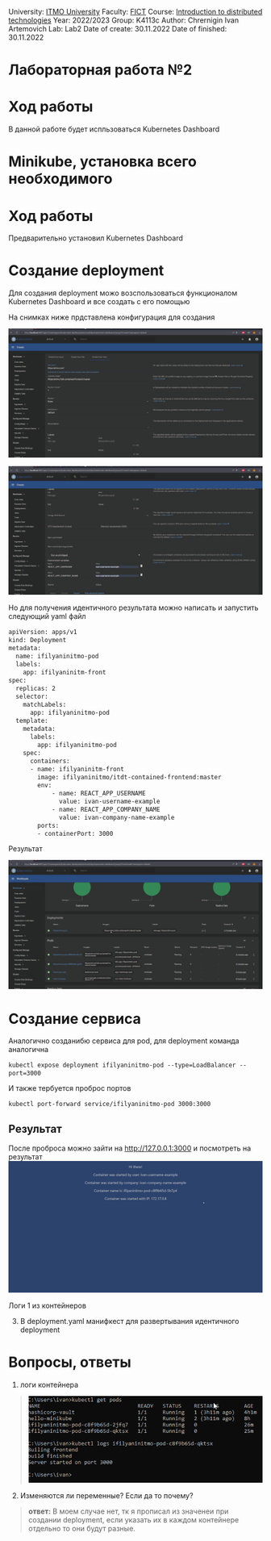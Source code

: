 University: [ITMO University](https://itmo.ru/ru/)
Faculty: [FICT](https://fict.itmo.ru)
Course: [Introduction to distributed technologies](https://github.com/itmo-ict-faculty/introduction-to-distributed-technologies)
Year: 2022/2023
Group: K4113c
Author: Chrernigin Ivan Artemovich
Lab: Lab2
Date of create: 30.11.2022
Date of finished: 30.11.2022

# Лабораторная работа №2
# Ход работы

В данной работе будет испльзоваться Kubernetes Dashboard 

#  Minikube, установка всего необходимого

# Ход работы

Предварительно установил Kubernetes Dashboard

# Создание deployment

Для создания deployment можо возспользоваться функционалом Kubernetes Dashboard и все создать с его помощью

На снимках ниже прдставлена конфигурация для создания 

![image alt](./pic/pic1-1.png)

![image alt](./pic/pic1-2.png)

Но для получения идентичного результата можно написать и запустить следующий yaml файл

```
apiVersion: apps/v1
kind: Deployment
metadata:
  name: ifilyaninitmo-pod
  labels:
    app: ifilyaninitm-front
spec:
  replicas: 2
  selector:
    matchLabels:
      app: ifilyaninitmo-pod
  template:
    metadata:
      labels:
        app: ifilyaninitmo-pod
    spec:
      containers:
      - name: ifilyaninitm-front
        image: ifilyaninitmo/itdt-contained-frontend:master
        env:
            - name: REACT_APP_USERNAME
              value: ivan-username-example
            - name: REACT_APP_COMPANY_NAME
              value: ivan-company-name-example
        ports:
        - containerPort: 3000
```

Результат

![image alt](./pic/pic2.png)

# Создание сервиса

Аналогично созданибю сервиса для pod, для deployment команда аналогична
```
kubectl expose deployment ifilyaninitmo-pod --type=LoadBalancer --port=3000
```        

И также тербуется проброс портов

```
kubectl port-forward service/ifilyaninitmo-pod 3000:3000
```

## Результат

После проброса можно зайти на http://127.0.0.1:3000 и посмотреть на результат
![image alt](./pic/pic3.png)

Логи 1 из контейнеров


3. В deployment.yaml манифкест для развертывания идентичного deployment

# Вопросы, ответы

1. логи контейнера 

> ![image alt](./pic/pic4.png)

2. Изменяются ли переменные? Если да то почему?
> **ответ:** В моем случае нет, тк я прописал из значенеи при создании deployment, если указать их в каждом контейнере отдельно то они будут разные.
